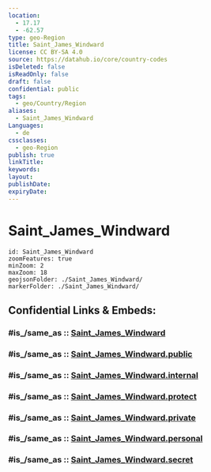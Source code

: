 ```yaml
---
location:
  - 17.17
  - -62.57
type: geo-Region
title: Saint_James_Windward
license: CC BY-SA 4.0
source: https://datahub.io/core/country-codes
isDeleted: false
isReadOnly: false
draft: false
confidential: public
tags:
  - geo/Country/Region
aliases:
  - Saint_James_Windward
Languages:
  - de
cssclasses:
  - geo-Region
publish: true
linkTitle:
keywords:
layout:
publishDate:
expiryDate:
---
```


# Saint_James_Windward

```leaflet
id: Saint_James_Windward
zoomFeatures: true 
minZoom: 2 
maxZoom: 18
geojsonFolder: ./Saint_James_Windward/
markerFolder: ./Saint_James_Windward/
```


## Confidential Links & Embeds: 

### #is_/same_as :: [Saint_James_Windward](/_Standards/Earth/Continent/America~Caribbean/Saint_Kitts_and_Nevis~Islands/parishes~Saint_Kitts_and_Nevis/Saint_James_Windward.md) 

### #is_/same_as :: [Saint_James_Windward.public](/_public/Earth/Continent/America~Caribbean/Saint_Kitts_and_Nevis~Islands/parishes~Saint_Kitts_and_Nevis/Saint_James_Windward.public.md) 

### #is_/same_as :: [Saint_James_Windward.internal](/_internal/Earth/Continent/America~Caribbean/Saint_Kitts_and_Nevis~Islands/parishes~Saint_Kitts_and_Nevis/Saint_James_Windward.internal.md) 

### #is_/same_as :: [Saint_James_Windward.protect](/_protect/Earth/Continent/America~Caribbean/Saint_Kitts_and_Nevis~Islands/parishes~Saint_Kitts_and_Nevis/Saint_James_Windward.protect.md) 

### #is_/same_as :: [Saint_James_Windward.private](/_private/Earth/Continent/America~Caribbean/Saint_Kitts_and_Nevis~Islands/parishes~Saint_Kitts_and_Nevis/Saint_James_Windward.private.md) 

### #is_/same_as :: [Saint_James_Windward.personal](/_personal/Earth/Continent/America~Caribbean/Saint_Kitts_and_Nevis~Islands/parishes~Saint_Kitts_and_Nevis/Saint_James_Windward.personal.md) 

### #is_/same_as :: [Saint_James_Windward.secret](/_secret/Earth/Continent/America~Caribbean/Saint_Kitts_and_Nevis~Islands/parishes~Saint_Kitts_and_Nevis/Saint_James_Windward.secret.md)

